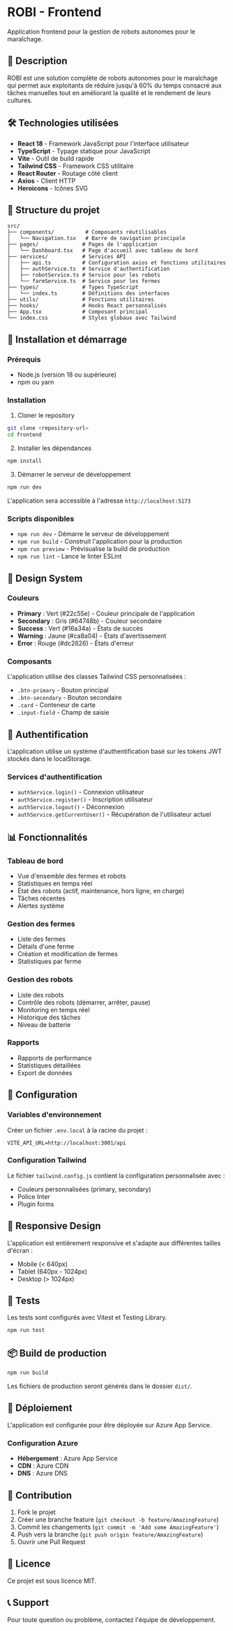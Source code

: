 # ROBI - Frontend

Application frontend pour la gestion de robots autonomes pour le maraîchage.

## 🚀 Description

ROBI est une solution complète de robots autonomes pour le maraîchage qui permet aux exploitants de réduire jusqu'à 60% du temps consacré aux tâches manuelles tout en améliorant la qualité et le rendement de leurs cultures.

## 🛠️ Technologies utilisées

- **React 18** - Framework JavaScript pour l'interface utilisateur
- **TypeScript** - Typage statique pour JavaScript
- **Vite** - Outil de build rapide
- **Tailwind CSS** - Framework CSS utilitaire
- **React Router** - Routage côté client
- **Axios** - Client HTTP
- **Heroicons** - Icônes SVG

## 📁 Structure du projet

```
src/
├── components/          # Composants réutilisables
│   └── Navigation.tsx   # Barre de navigation principale
├── pages/              # Pages de l'application
│   └── Dashboard.tsx   # Page d'accueil avec tableau de bord
├── services/           # Services API
│   ├── api.ts          # Configuration axios et fonctions utilitaires
│   ├── authService.ts  # Service d'authentification
│   ├── robotService.ts # Service pour les robots
│   └── farmService.ts  # Service pour les fermes
├── types/              # Types TypeScript
│   └── index.ts        # Définitions des interfaces
├── utils/              # Fonctions utilitaires
├── hooks/              # Hooks React personnalisés
├── App.tsx             # Composant principal
└── index.css           # Styles globaux avec Tailwind
```

## 🚀 Installation et démarrage

### Prérequis

- Node.js (version 18 ou supérieure)
- npm ou yarn

### Installation

1. Cloner le repository
```bash
git clone <repository-url>
cd frontend
```

2. Installer les dépendances
```bash
npm install
```

3. Démarrer le serveur de développement
```bash
npm run dev
```

L'application sera accessible à l'adresse `http://localhost:5173`

### Scripts disponibles

- `npm run dev` - Démarre le serveur de développement
- `npm run build` - Construit l'application pour la production
- `npm run preview` - Prévisualise la build de production
- `npm run lint` - Lance le linter ESLint

## 🎨 Design System

### Couleurs

- **Primary** : Vert (#22c55e) - Couleur principale de l'application
- **Secondary** : Gris (#64748b) - Couleur secondaire
- **Success** : Vert (#16a34a) - États de succès
- **Warning** : Jaune (#ca8a04) - États d'avertissement
- **Error** : Rouge (#dc2626) - États d'erreur

### Composants

L'application utilise des classes Tailwind CSS personnalisées :

- `.btn-primary` - Bouton principal
- `.btn-secondary` - Bouton secondaire
- `.card` - Conteneur de carte
- `.input-field` - Champ de saisie

## 🔐 Authentification

L'application utilise un système d'authentification basé sur les tokens JWT stockés dans le localStorage.

### Services d'authentification

- `authService.login()` - Connexion utilisateur
- `authService.register()` - Inscription utilisateur
- `authService.logout()` - Déconnexion
- `authService.getCurrentUser()` - Récupération de l'utilisateur actuel

## 📊 Fonctionnalités

### Tableau de bord
- Vue d'ensemble des fermes et robots
- Statistiques en temps réel
- État des robots (actif, maintenance, hors ligne, en charge)
- Tâches récentes
- Alertes système

### Gestion des fermes
- Liste des fermes
- Détails d'une ferme
- Création et modification de fermes
- Statistiques par ferme

### Gestion des robots
- Liste des robots
- Contrôle des robots (démarrer, arrêter, pause)
- Monitoring en temps réel
- Historique des tâches
- Niveau de batterie

### Rapports
- Rapports de performance
- Statistiques détaillées
- Export de données

## 🔧 Configuration

### Variables d'environnement

Créer un fichier `.env.local` à la racine du projet :

```env
VITE_API_URL=http://localhost:3001/api
```

### Configuration Tailwind

Le fichier `tailwind.config.js` contient la configuration personnalisée avec :
- Couleurs personnalisées (primary, secondary)
- Police Inter
- Plugin forms

## 📱 Responsive Design

L'application est entièrement responsive et s'adapte aux différentes tailles d'écran :
- Mobile (< 640px)
- Tablet (640px - 1024px)
- Desktop (> 1024px)

## 🧪 Tests

Les tests sont configurés avec Vitest et Testing Library.

```bash
npm run test
```

## 📦 Build de production

```bash
npm run build
```

Les fichiers de production seront générés dans le dossier `dist/`.

## 🚀 Déploiement

L'application est configurée pour être déployée sur Azure App Service.

### Configuration Azure

- **Hébergement** : Azure App Service
- **CDN** : Azure CDN
- **DNS** : Azure DNS

## 🤝 Contribution

1. Fork le projet
2. Créer une branche feature (`git checkout -b feature/AmazingFeature`)
3. Commit les changements (`git commit -m 'Add some AmazingFeature'`)
4. Push vers la branche (`git push origin feature/AmazingFeature`)
5. Ouvrir une Pull Request

## 📄 Licence

Ce projet est sous licence MIT.

## 📞 Support

Pour toute question ou problème, contactez l'équipe de développement.
